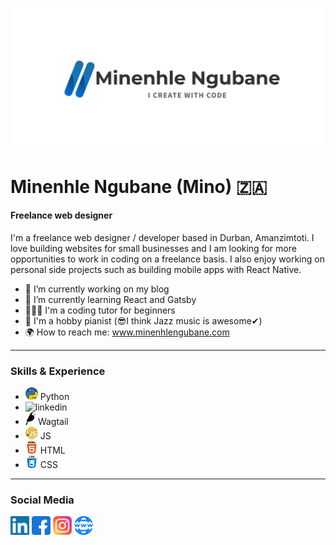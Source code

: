![I'm a freelance web designer](https://github.com/Minenhle-Ngubane/Minenhle-Ngubane/blob/main/githubBanner.png)

# Minenhle Ngubane (Mino) :south_africa:
#### Freelance web designer
I'm a freelance web designer / developer based in Durban, Amanzimtoti. I love building websites for small businesses and I am looking for more opportunities to work in coding on a freelance basis. I also enjoy working on personal side projects such as building mobile apps with React Native.

- 🔭 I’m currently working on my blog
- 🌱 I’m currently learning React and Gatsby
- 👨🏾‍🏫 I'm a coding tutor for beginners
- 🎹 I'm a hobby pianist (😎I think Jazz music is awesome✔)
- 🌍 How to reach me: www.minenhlengubane.com 
<hr/>

### Skills & Experience

- <img src='https://github.com/Minenhle-Ngubane/Minenhle-Ngubane/blob/main/python.svg' alt='linkedin' height='20'> Python
- <img src='https://static.djangoproject.com/img/logos/django-logo-negative.svg' alt='linkedin' height='20'>
- <img src='https://github.com/Minenhle-Ngubane/Minenhle-Ngubane/blob/main/wagtail-seeklogo.com.svg' alt='linkedin' height='20'> Wagtail
- <img src='https://github.com/Minenhle-Ngubane/Minenhle-Ngubane/blob/main/javascript.svg' alt='linkedin' height='20'> JS
- <img src='https://github.com/Minenhle-Ngubane/Minenhle-Ngubane/blob/main/html-5.svg' alt='linkedin' height='20'> HTML
- <img src='https://github.com/Minenhle-Ngubane/Minenhle-Ngubane/blob/main/css.svg' alt='linkedin' height='20'> CSS
<hr/>

### Social Media

[<img src='https://github.com/Minenhle-Ngubane/Minenhle-Ngubane/blob/main/linkedin-logo.svg' alt='linkedin' height='30'>](https://www.linkedin.com/in/https://www.linkedin.com/in/minenhle-ngubane-mino//)  [<img src='https://github.com/Minenhle-Ngubane/Minenhle-Ngubane/blob/main/facebook.svg' alt='facebook' height='30'>](https://www.facebook.com/https://www.facebook.com/groups/minenhlengubane)  [<img src='https://github.com/Minenhle-Ngubane/Minenhle-Ngubane/blob/main/instagram.svg' alt='instagram' height='30'>](https://www.instagram.com/https://www.instagram.com/minenhle__ngubane//)  [<img src='https://github.com/Minenhle-Ngubane/Minenhle-Ngubane/blob/main/world-wide-web.svg' alt='website' height='30'>](www.minenhlengubane.com)  

